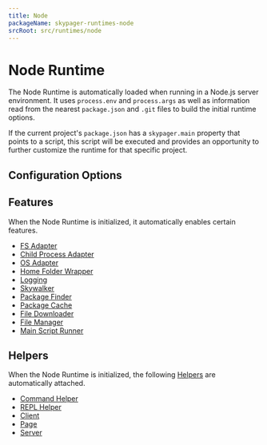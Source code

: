 ```yaml
---
title: Node
packageName: skypager-runtimes-node
srcRoot: src/runtimes/node
---
```


# Node Runtime

The Node Runtime is automatically loaded when running in a Node.js server environment.  It uses `process.env` and `process.args` as well as information read from the nearest `package.json` and `.git` files to build the initial runtime options.

If the current project's `package.json` has a `skypager.main` property that points to a script, this script will be executed and provides an opportunity to further customize the runtime for that specific project.

## Configuration Options


## Features

When the Node Runtime is initialized, it automatically enables certain features.

- [FS Adapter](skypager://runtimes/node/features/fs-adapter)
- [Child Process Adapter](skypager://runtimes/node/features/child-process-adapter)
- [OS Adapter](skypager://runtimes/node/features/os-adapter)
- [Home Folder Wrapper](skypager://runtimes/node/features/home-directory)
- [Logging](skypager://runtimes/node/features/logging)
- [Skywalker](skypager://runtimes/node/features/skywalker)
- [Package Finder](skypager://runtimes/node/features/package-finder)
- [Package Cache](skypager://runtimes/node/features/package-cache)
- [File Downloader](skypager://runtimes/node/features/file-downloader)
- [File Manager](skypager://runtimes/node/features/file-manager)
- [Main Script Runner](skypager://runtimes/node/features/main-script)

## Helpers

When the Node Runtime is initialized, the following [Helpers](/docs/helpers/introduction) are automatically attached.

- [Command Helper](skypager://helpers/command)
- [REPL Helper](skypager://helpers/repl)
- [Client](skypager://helpers/client)
- [Page](skypager://helpers/page)
- [Server](skypager://helpers/server)
